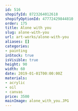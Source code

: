 ```yaml
---
id: 516
shopifyId: 8723264012618
shopifyOptionId: 47772429844810
order: 175
title: Alone with you
slug: alone-with-you
url: art-works/alone-with-you
aliases: []
categories:
- painting
inStock: true
isVisible: true
height: 90
width: 60
date: 2019-01-01T00:00:00Z
materials:
- acrylic
- oil
- canvas
price: 3500
mainImage: alone_with_you.JPG
---
```

